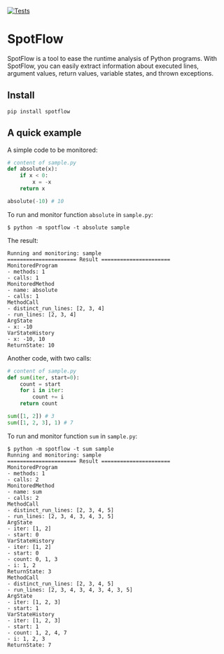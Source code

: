 [![Tests](https://github.com/andrehora/spotflow/actions/workflows/main.yml/badge.svg)](https://github.com/andrehora/spotflow/actions/workflows/main.yml)

# SpotFlow

SpotFlow is a tool to ease the runtime analysis of Python programs.
With SpotFlow, you can easily extract information about executed lines, argument values, return values, variable states, and thrown exceptions.

## Install

```
pip install spotflow
```

## A quick example

A simple code to be monitored:

```python
# content of sample.py
def absolute(x):
    if x < 0:
        x = -x
    return x

absolute(-10) # 10
```

To run and monitor function `absolute` in `sample.py`:
```
$ python -m spotflow -t absolute sample
```

The result:
```
Running and monitoring: sample
====================== Result ======================
MonitoredProgram
- methods: 1
- calls: 1
MonitoredMethod
- name: absolute
- calls: 1
MethodCall
- distinct_run_lines: [2, 3, 4]
- run_lines: [2, 3, 4]
ArgState
- x: -10
VarStateHistory
- x: -10, 10
ReturnState: 10
```

Another code, with two calls:

```python
# content of sample.py
def sum(iter, start=0):
    count = start
    for i in iter:
        count += i
    return count

sum([1, 2]) # 3
sum([1, 2, 3], 1) # 7
```

To run and monitor function `sum` in `sample.py`:
```
$ python -m spotflow -t sum sample
Running and monitoring: sample
====================== Result ======================
MonitoredProgram
- methods: 1
- calls: 2
MonitoredMethod
- name: sum
- calls: 2
MethodCall
- distinct_run_lines: [2, 3, 4, 5]
- run_lines: [2, 3, 4, 3, 4, 3, 5]
ArgState
- iter: [1, 2]
- start: 0
VarStateHistory
- iter: [1, 2]
- start: 0
- count: 0, 1, 3
- i: 1, 2
ReturnState: 3
MethodCall
- distinct_run_lines: [2, 3, 4, 5]
- run_lines: [2, 3, 4, 3, 4, 3, 4, 3, 5]
ArgState
- iter: [1, 2, 3]
- start: 1
VarStateHistory
- iter: [1, 2, 3]
- start: 1
- count: 1, 2, 4, 7
- i: 1, 2, 3
ReturnState: 7
```